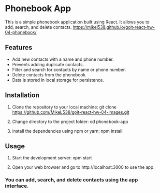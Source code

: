 # Phonebook App

This is a simple phonebook application built using React. It allows you to add,
search, and delete contacts.
https://mikel538.github.io/goit-react-hw-04-phonebook/

## Features

- Add new contacts with a name and phone number.
- Prevents adding duplicate contacts.
- Filter and search for contacts by name or phone number.
- Delete contacts from the phonebook.
- Data is stored in local storage for persistence.

## Installation

1. Clone the repository to your local machine: git clone
   https://github.com/MikeL538/goit-react-hw-04-images.git

2. Change directory to the project folder: cd phonebook-app

3. Install the dependencies using npm or yarn: npm install

## Usage

1. Start the development server: npm start

2. Open your web browser and go to http://localhost:3000 to use the app.

### You can add, search, and delete contacts using the app interface.
